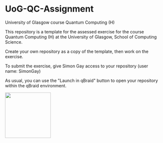 # UoG-QC-Assignment

University of Glasgow course Quantum Computing (H)

This repository is a template for the assessed exercise for the course Quantum Computing (H) at the University of Glasgow, School of Computing Science.

Create your own repository as a copy of the template, then work on the exercise.

To submit the exercise, give Simon Gay access to your repository (user name: SimonGay)

As usual, you can use the "Launch in qBraid" button to open your repository within the qBraid environment.

[<img src="https://qbraid-static.s3.amazonaws.com/logos/Launch_on_qBraid_white.png" width="150">](https://github.com/RaptureAwaits/UoG-QC-Assignment-2718735S)
